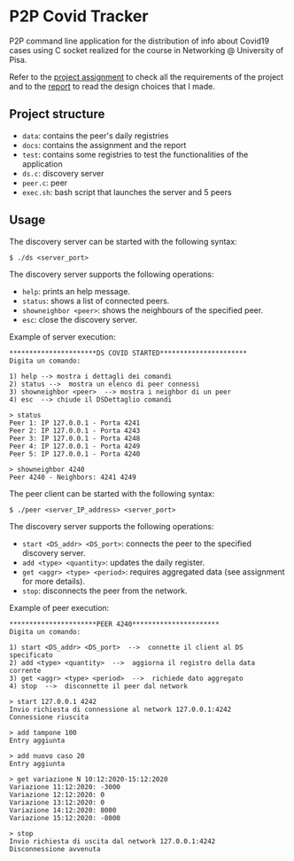 # P2P Covid Tracker

P2P command line application for the distribution of info about Covid19 cases using C socket
realized for the course in Networking @ University of Pisa.

Refer to the [project assignment](docs/requirements.pdf) to check all the requirements of the project and to the 
[report](docs/report.pdf) to read the design choices that I made.

## Project structure
 - `data`: contains the peer's daily registries
 - `docs`: contains the assignment and the report
 - `test`: contains some registries to test the functionalities of the application
 - `ds.c`: discovery server
 - `peer.c`: peer
 - `exec.sh`: bash script that launches the server and 5 peers

## Usage

The discovery server can be started with the following syntax:
```
$ ./ds <server_port>
```

The discovery server supports the following operations:
 - `help`: prints an help message.
 - `status`: shows a list of connected peers.
 - `showneighbor <peer>`: shows the neighbours of the specified peer.
 - `esc`: close the discovery server.

Example of server execution:
```
**********************DS COVID STARTED**********************
Digita un comando:

1) help --> mostra i dettagli dei comandi
2) status -->  mostra un elenco di peer connessi
3) showneighbor <peer>  --> mostra i neighbor di un peer
4) esc  --> chiude il DSDettaglio comandi

> status
Peer 1: IP 127.0.0.1 - Porta 4241
Peer 2: IP 127.0.0.1 - Porta 4243
Peer 3: IP 127.0.0.1 - Porta 4248
Peer 4: IP 127.0.0.1 - Porta 4249
Peer 5: IP 127.0.0.1 - Porta 4240

> showneighbor 4240
Peer 4240 - Neighbors: 4241 4249
```


The peer client can be started with the following syntax:
```
$ ./peer <server_IP_address> <server_port>
```

The discovery server supports the following operations:
 - `start <DS_addr> <DS_port>`: connects the peer to the specified discovery server.
 - `add <type> <quantity>`: updates the daily register.
 - `get <aggr> <type> <period>`: requires aggregated data (see assignment for more details).
 - `stop`: disconnects the peer from the network.

Example of peer execution:
```
**********************PEER 4240**********************
Digita un comando:

1) start <DS_addr> <DS_port>  -->  connette il client al DS specificato
2) add <type> <quantity>  -->  aggiorna il registro della data corrente
3) get <aggr> <type> <period>  -->  richiede dato aggregato 
4) stop  -->  disconnette il peer dal network

> start 127.0.0.1 4242
Invio richiesta di connessione al network 127.0.0.1:4242
Connessione riuscita

> add tampone 100
Entry aggiunta

> add nuovo caso 20
Entry aggiunta

> get variazione N 10:12:2020-15:12:2020
Variazione 11:12:2020: -3000
Variazione 12:12:2020: 0
Variazione 13:12:2020: 0
Variazione 14:12:2020: 8000
Variazione 15:12:2020: -8000

> stop
Invio richiesta di uscita dal network 127.0.0.1:4242
Disconnessione avvenuta

```
